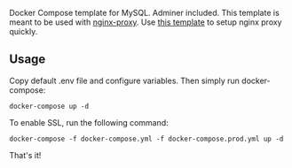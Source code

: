 Docker Compose template for MySQL. Adminer included. This template is meant to be used with [nginx-proxy](https://github.com/jwilder/nginx-proxy). Use [this template](https://github.com/rann91/docker-compose-nginx-proxy) to setup nginx proxy quickly.

## Usage
Copy default .env file and configure variables. Then simply run docker-compose:
```
docker-compose up -d
```

To enable SSL, run the following command:
```
docker-compose -f docker-compose.yml -f docker-compose.prod.yml up -d
```

That's it!